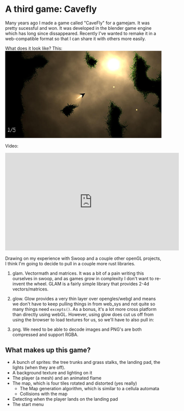# A third game: Cavefly

Many years ago I made a game called "CaveFly" for a gamejam. It was pretty sucessful and won.
It was developed in the blender game engine which has long since dissappeared. Recently I've
wanted to remake it in a web-compatible format so that I can share it with others more
easily.

What does it look like? This:
![./cavefly1.jpg](./cavefly1.jpg)

Video:
<iframe width="560" height="315" src="https://www.youtube.com/embed/Xo3KWO04eHM" title="YouTube video player" frameborder="0" allow="accelerometer; autoplay; clipboard-write; encrypted-media; gyroscope; picture-in-picture" allowfullscreen></iframe>

Drawing on my experience with Swoop and a couple other openGL projects, I think I'm going to decide to pull in a couple more rust
libraries.

1. glam. Vectormath and matrices. It was a bit of a pain writing this ourselves in swoop, and as games grow in complexity
   I don't want to re-invent the wheel. GLAM is a fairly simple library that provides 2-4d vectors/matrices.

2. glow. Glow provides a very thin layer
   over opengles/webgl and means we don't have to keep pulling things in from web_sys and not quite so many things need `excepts()`. As a bonus, it's a lot more cross platform than directly using webGL. However, using glow does cut us off from using
   the browser to load textures for us, so we'll have to also pull in:

3. png. We need to be able to decode images and PNG's are both compressed and support RGBA. 


## What makes up this game?

- A bunch of sprites: the tree trunks and grass stalks, the landing pad, the lights (when they are off).
- A background texture and lighting on it
- The player (a mesh) and an animated flame
- The map, which is four tiles rotated and distorted (yes really)
    - The Map generation algorithm, which is similar to a cellula automata
    - Collisions with the map
- Detecting when the player lands on the landing pad
- The start menu